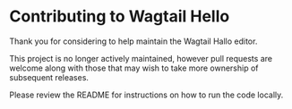# Contributing to Wagtail Hello

Thank you for considering to help maintain the Wagtail Hallo editor.

This project is no longer actively maintained, however pull requests are welcome along with those that may wish to take more ownership of subsequent releases.

Please review the README for instructions on how to run the code locally.
